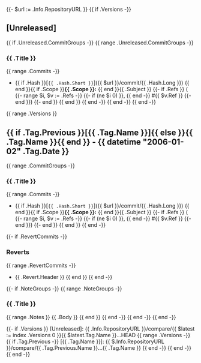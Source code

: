 {{- $url := .Info.RepositoryURL }}
{{ if .Versions -}}
<a name="unreleased"></a>
## [Unreleased]

{{ if .Unreleased.CommitGroups -}}
{{ range .Unreleased.CommitGroups -}}
### {{ .Title }}
{{ range .Commits -}}
- {{ if .Hash }}[`{{ .Hash.Short }}`]({{ $url }}/commit/{{ .Hash.Long }}) {{ end }}{{ if .Scope }}**{{ .Scope }}:** {{ end }}{{ .Subject }}
{{- if .Refs }} (
  {{- range $i, $v := .Refs -}}
    {{- if (ne $i 0)  }}, {{ end -}}
    #{{ $v.Ref }}
  {{- end }})
{{- end }}
{{ end }}
{{ end -}}
{{ end -}}
{{ end -}}

{{ range .Versions }}
<a name="{{ .Tag.Name }}"></a>
## {{ if .Tag.Previous }}[{{ .Tag.Name }}]{{ else }}{{ .Tag.Name }}{{ end }} - {{ datetime "2006-01-02" .Tag.Date }}
{{ range .CommitGroups -}}
### {{ .Title }}
{{ range .Commits -}}
- {{ if .Hash }}[`{{ .Hash.Short }}`]({{ $url }}/commit/{{ .Hash.Long }}) {{ end }}{{ if .Scope }}**{{ .Scope }}:** {{ end }}{{ .Subject }}
{{- if .Refs }} (
  {{- range $i, $v := .Refs -}}
    {{- if (ne $i 0)  }}, {{ end -}}
    #{{ $v.Ref }}
  {{- end }})
{{- end }}
{{ end }}
{{ end -}}

{{- if .RevertCommits -}}
### Reverts
{{ range .RevertCommits -}}
- {{ .Revert.Header }}
{{ end }}
{{ end -}}

{{- if .NoteGroups -}}
{{ range .NoteGroups -}}
### {{ .Title }}
{{ range .Notes }}
{{ .Body }}
{{ end }}
{{ end -}}
{{ end -}}
{{ end -}}

{{- if .Versions }}
[Unreleased]: {{ .Info.RepositoryURL }}/compare/{{ $latest := index .Versions 0 }}{{ $latest.Tag.Name }}...HEAD
{{ range .Versions -}}
{{ if .Tag.Previous -}}
[{{ .Tag.Name }}]: {{ $.Info.RepositoryURL }}/compare/{{ .Tag.Previous.Name }}...{{ .Tag.Name }}
{{ end -}}
{{ end -}}
{{ end -}}